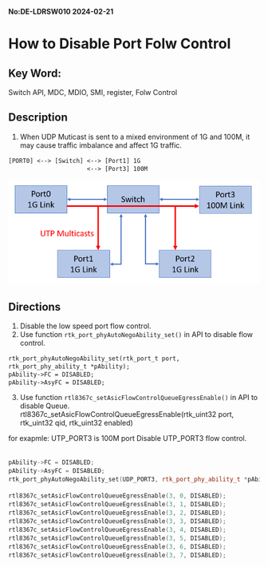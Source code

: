 **No:DE-LDRSW010 2024-02-21**
# How to Disable Port Folw Control
## Key Word:
Switch API, MDC, MDIO, SMI, register, Folw Control
## Description
1. When UDP Muticast is sent to a mixed environment of 1G and 100M, it may cause traffic imbalance and affect 1G traffic.
```
[PORT0] <--> [Switch] <--> [Port1] 1G
                      <--> [Port3] 100M
```
![](./DE-LDRSW010_Figure01.png)

## Directions
1. Disable the low speed port flow control.
2. Use function `rtk_port_phyAutoNegoAbility_set()` in API to disable flow control.
```
rtk_port_phyAutoNegoAbility_set(rtk_port_t port, rtk_port_phy_ability_t *pAbility);
pAbility->FC = DISABLED;
pAbility->AsyFC = DISABLED;
```
3. Use function `rtl8367c_setAsicFlowControlQueueEgressEnable()` in API to disable Queue.
rtl8367c_setAsicFlowControlQueueEgressEnable(rtk_uint32 port, rtk_uint32 qid, rtk_uint32 enabled)

for exapmle:
UTP_PORT3 is 100M port
Disable UTP_PORT3 flow control.
```cpp

pAbility->FC = DISABLED;
pAbility->AsyFC = DISABLED;
rtk_port_phyAutoNegoAbility_set(UDP_PORT3, rtk_port_phy_ability_t *pAbility);

rtl8367c_setAsicFlowControlQueueEgressEnable(3, 0, DISABLED);
rtl8367c_setAsicFlowControlQueueEgressEnable(3, 1, DISABLED);
rtl8367c_setAsicFlowControlQueueEgressEnable(3, 2, DISABLED);
rtl8367c_setAsicFlowControlQueueEgressEnable(3, 3, DISABLED);
rtl8367c_setAsicFlowControlQueueEgressEnable(3, 4, DISABLED);
rtl8367c_setAsicFlowControlQueueEgressEnable(3, 5, DISABLED);
rtl8367c_setAsicFlowControlQueueEgressEnable(3, 6, DISABLED);
rtl8367c_setAsicFlowControlQueueEgressEnable(3, 7, DISABLED);

```
